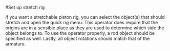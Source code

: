 #Set up stretch rig  

If you want a stretchable piston rig, you can select the object(s) that should stretch and open the quick rig menu. This operator does require that the origins are in a sensible place as they are used to determine which side the object belongs to. To use the operator properly, a rod object should be specified as well. Lastly, all object rotations should match that of the armature.  